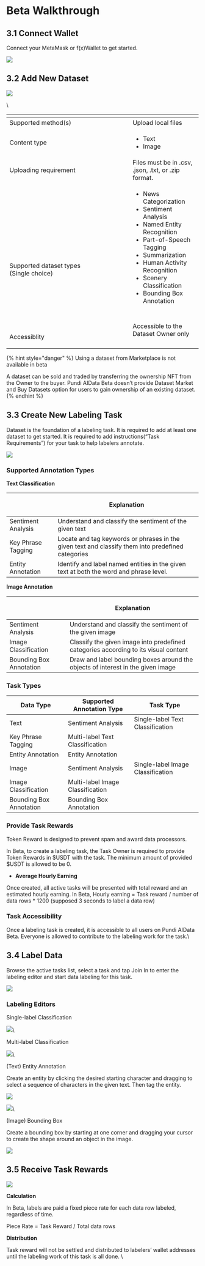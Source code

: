 # Beta Walkthrough

## 3.1 Connect Wallet&#x20;

Connect your MetaMask or f(x)Wallet to get started.

![](https://lh7-rt.googleusercontent.com/docsz/AD\_4nXfx9R9Myo5LBqTnfA-YT9-F4dkDEqdV44MJoAHAZh\_2pKcjHe3jqu5NgVRnuVSaEkBRw\_nWHJReTcTVB0afFf1eooe2RAhKNDKivXZ4tJPk0RJySouh3RFOnTLunWeGAG-uPqPWeIVUKjPeoBmPVJTnL5U?key=GY4Km3NohmikbGyIxPcjWQ)

## 3.2 Add New Dataset&#x20;

![](https://lh7-rt.googleusercontent.com/docsz/AD\_4nXdrtOyaRT38W5J8I3VNRKhmtWQbek9ZXFb8TedlPLhCEC7JfYXral08C91vEh5eqs95BqXqGmJIVoNNNsxSGescqu6MLaYHM0aldPIUW4PrJjAedINa27Sf23gVHDcg96nb\_zLfyQVVstZtrNt7RbkmSkU?key=GY4Km3NohmikbGyIxPcjWQ)

\


<table data-header-hidden><thead><tr><th width="307"></th><th></th></tr></thead><tbody><tr><td>Supported method(s)</td><td>Upload local files</td></tr><tr><td>Content type</td><td><ul><li>Text</li><li>Image</li></ul></td></tr><tr><td>Uploading requirement</td><td>Files must be in .csv, .json, .txt, or .zip format.</td></tr><tr><td><p><br><br><br><br><br></p><p>Supported dataset types<br>(Single choice)</p></td><td><ul><li>News Categorization</li><li>Sentiment Analysis</li><li>Named Entity Recognition</li><li>Part-of-Speech Tagging </li><li>Summarization</li><li>Human Activity Recognition</li><li>Scenery Classification</li><li>Bounding Box Annotation</li></ul></td></tr><tr><td><p><br></p><p>Accessiblity </p></td><td>Accessible to the Dataset Owner only</td></tr></tbody></table>

{% hint style="danger" %}
Using a dataset from Marketplace is not available in beta

A dataset can be sold and traded by transferring the ownership NFT from the Owner to the buyer. Pundi AIData Beta doesn’t provide Dataset Market and Buy Datasets option for users to gain ownership of an existing dataset.
{% endhint %}

## 3.3 Create New Labeling Task

Dataset is the foundation of a labeling task. It is required to add at least one dataset to get started. It is required to add instructions(“Task Requirements”) for your task to help labelers annotate.

![](https://lh7-rt.googleusercontent.com/docsz/AD\_4nXcKxGMNGcLSgunj4HGTm1lXRM7YD4Yw5U\_wAF5OQAB19jtn5qq9LMAEkDXJ3l7okYLRLnYArUPsu0ZHKeFewKub4y-6UHTt3G4p1qAgo10yiRbqCYetOa3D1ntRpwGr9basDidLeVPaQNw93v2DhRFBJ0U?key=GY4Km3NohmikbGyIxPcjWQ)

### Supported Annotation Types&#x20;

**Text Classification**

| <p><br></p>        | Explanation                                                                                        |
| ------------------ | -------------------------------------------------------------------------------------------------- |
| Sentiment Analysis | Understand and classify the sentiment of the given text                                            |
| Key Phrase Tagging | Locate and tag keywords or phrases in the given text and classify them into predefined categories  |
| Entity Annotation  | Identify and label named entities in the given text at both the word and phrase level.             |



**Image Annotation**

| <p><br></p>             | Explanation                                                                         |
| ----------------------- | ----------------------------------------------------------------------------------- |
| Sentiment Analysis      | Understand and classify the sentiment of the given image                            |
| Image Classification    | Classify the given image into predefined categories according to its visual content |
| Bounding Box Annotation | Draw and label bounding boxes around the objects of interest in the given image     |

### Task Types

| Data Type               | Supported Annotation Type        | Task Type                         |
| ----------------------- | -------------------------------- | --------------------------------- |
| Text                    | Sentiment Analysis               | Single-label Text Classification  |
| Key Phrase Tagging      | Multi-label Text Classification  |                                   |
| Entity Annotation       | Entity Annotation                |                                   |
| Image                   | Sentiment Analysis               | Single-label Image Classification |
| Image Classification    | Multi-label Image Classification |                                   |
| Bounding Box Annotation | Bounding Box Annotation          |                                   |



### Provide Task Rewards

Token Reward is designed to prevent spam and award data processors.&#x20;

In Beta, to create a labeling task, the Task Owner is required to provide Token Rewards in $USDT with the task. The minimum amount of provided $USDT is allowed to be 0.&#x20;



* **Average Hourly Earning**&#x20;

Once created, all active tasks will be presented with total reward and an estimated hourly earning. In Beta, Hourly earning =  Task reward / number of data rows \* 1200 (supposed 3 seconds to label a data row)

### Task Accessibility&#x20;

Once a labeling task is created, it is accessible to all users on Pundi AIData Beta. Everyone is allowed to contribute to the labeling work for the task.\


## 3.4 Label Data

Browse the active tasks list, select a task and tap Join In to enter the labeling editor and start data labeling for this task.&#x20;

![](https://lh7-rt.googleusercontent.com/docsz/AD\_4nXdDU35\_y4rNXV\_P5IMqZ5cA93cErcXLg6zPwJD7k1ygLdsiWZmeC9SAIXOiMhbZMch7tzDLO38bbGROYdeO5RBQ7XLqn6WUlYskTzAIYs31TMkQDAo18SAz7p4FlWx2E74BXXVF4KMHapOypzS\_BnWw-rWk?key=GY4Km3NohmikbGyIxPcjWQ)



### **Labeling Editors**

Single-label Classification&#x20;

![](https://lh7-rt.googleusercontent.com/docsz/AD\_4nXeGnwAdyTn5HeOUWCpmLq1m9adaRCu8brviVd09IfoU0I85VwwI1fmm36BCcCZBJZaHqTMpXnFDg4-3RBrbKj27BOVOp0jyzkzi6d0m\_BoZ3vHwpWtog6HthepNKy8X5iJzCX6Hp9CiQRzQTjwZOQLNYVgZ?key=GY4Km3NohmikbGyIxPcjWQ)\


Multi-label Classification

![](https://lh7-rt.googleusercontent.com/docsz/AD\_4nXcr8TgCKbHm1ALDMyYsiiaOxi9UFwsVXELGIFVvB6-UvrhjU8lOIuJasqtMPqMpIl75H5oH2A34M-10Gf6VmD54EOvaEdYQ9UWdP\_wYjxuvwrj53VbBym4jfhx11mVQT4usVrO2PBFEQVK0w46pOVY8590u?key=GY4Km3NohmikbGyIxPcjWQ)\


(Text) Entity Annotation

Create an entity by clicking the desired starting character and dragging to select a sequence of characters in the given text. Then tag the entity.

![](https://lh7-rt.googleusercontent.com/docsz/AD\_4nXdHv\_HQrvwqtd5rxiraw4VtuVdTKlBtQeSt\_\_336KxvvvnGtS2bIQANJCbr35B3oC-Ss4GTFjngKqQ07kGfhxYEYG3IVgqETbCMWO3kysTXXzMJyzjy6LY9yu2oGtCgJweuMje5FnSiHVu\_ibmlqUlezXBg?key=GY4Km3NohmikbGyIxPcjWQ)&#x20;

![](https://lh7-rt.googleusercontent.com/docsz/AD\_4nXcNagFpAKHLgiWdzr9pI7cRUKelrB78aA\_1ZZVCr0\_\_kQ5Qnfyz6iGdzw1df91yxCBgq1fmO\_0eixMUGp1IHnWbAPlLgstji8cWJw6SKAODpfKFeOeDoROumRQDxwDwh536hU9XwpS9BoBImP\_Uy0B3aym5?key=GY4Km3NohmikbGyIxPcjWQ)\


(Image) Bounding Box

Create a bounding box by starting at one corner and dragging your cursor to create the shape around an object in the image.

![](https://lh7-rt.googleusercontent.com/docsz/AD\_4nXdPQpxOQ97vMfWrqthl2N0H6Yhwu8B4a2XdI911hLfVeHKr7U8ZUCvZAUFLr\_gL4HNkvbCGhxBB0VQwVulKU6a-XaRrRFnxOZYd98XM-Nqx6mIy4FTXC4S4lLBXnaFK5BsibhaoXdV2uud4EUF2s4zREirp?key=GY4Km3NohmikbGyIxPcjWQ)



## 3.5 Receive Task Rewards

![](https://lh7-rt.googleusercontent.com/docsz/AD\_4nXcAL6IYz55b7xZGrRFH2wJyi9god5d-u2ZXq8Nfs78PKHyBJ2zSc5OcuIL952kpk4SXHB6mBVT\_JNMUgODBRzI63O\_uHma6SgQXc15HsuxB9DM3aii\_pU048MV2U51t1psJtGpR\_ps2YC-87qX2jsJh7U8H?key=GY4Km3NohmikbGyIxPcjWQ)



**Calculation**

In Beta, labels are paid a fixed piece rate for each data row labeled, regardless of time.

Piece Rate = Task Reward / Total data rows



**Distribution**

Task reward will not be settled and distributed to labelers’ wallet addresses until the labeling work of this task is all done. \
